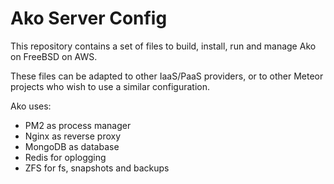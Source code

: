 # Ako Server Config

This repository contains a set of files to build, install, run and manage Ako on FreeBSD on AWS.

These files can be adapted to other IaaS/PaaS providers, or to other Meteor projects who wish to use a similar configuration.

Ako uses:

* PM2 as process manager
* Nginx as reverse proxy
* MongoDB as database
* Redis for oplogging
* ZFS for fs, snapshots and backups
